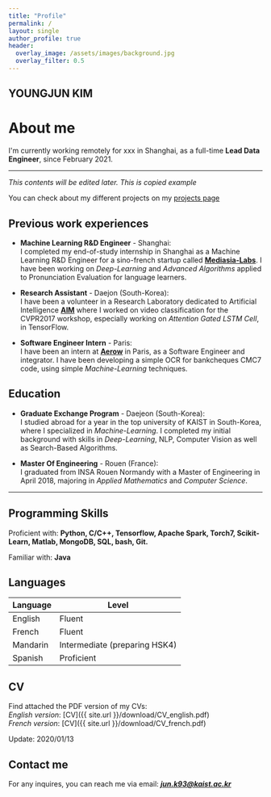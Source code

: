 ```yaml
---  
title: "Profile"
permalink: /
layout: single
author_profile: true
header:
  overlay_image: /assets/images/background.jpg
  overlay_filter: 0.5
---
```

## YOUNGJUN KIM
# About me

I'm currently working remotely for xxx in Shanghai, as a full-time **Lead Data Engineer**, since February 2021.

---

*This contents will be edited later. This is copied example*

You can check about my different projects on my [projects page](https://rafaelcartenet.github.io/projects/)

## Previous work experiences

- **Machine Learning R&D Engineer** - Shanghai:  
  I completed my end-of-study internship in Shanghai as a Machine Learning R&D Engineer for a sino-french startup called **[Mediasia-Labs](http://mediasia-labs.com)**. I have been working on *Deep-Learning* and *Advanced Algorithms* applied to Pronunciation Evaluation for language learners.

- **Research Assistant** - Daejon (South-Korea):  
  I have been a volunteer in a Research Laboratory dedicated to Artificial Intelligence **[AIM](http://slsp.kaist.ac.kr/xe/)** where I worked on video classification for the CVPR2017 workshop, especially working on *Attention Gated LSTM Cell*, in TensorFlow.

- **Software Engineer Intern** - Paris:  
  I have been an intern at **[Aerow](https://www.aerow.group/en/home/)** in Paris, as a Software Engineer and integrator. I have been developing a simple OCR for bankcheques CMC7 code, using simple *Machine-Learning* techniques.

## Education

- **Graduate Exchange Program** - Daejeon (South-Korea):  
  I studied abroad for a year in the top university of KAIST in South-Korea, where I specialized in *Machine-Learning*. I completed my initial background with skills in *Deep-Learning*, NLP, Computer Vision as well as Search-Based Algorithms.

- **Master Of Engineering** - Rouen (France):  
  I graduated from INSA Rouen Normandy with a Master of Engineering in April 2018, majoring in *Applied Mathematics* and *Computer Science*.

---

## Programming Skills

Proficient with: **Python, C/C++, Tensorflow, Apache Spark, Torch7, Scikit-Learn, Matlab, MongoDB, SQL, bash, Git.**

Familiar with: **Java**

## Languages

| Language | Level  |
|----------|--------|
| English  | Fluent |
| French   | Fluent |
| Mandarin | Intermediate (preparing HSK4) |
| Spanish  | Proficient |

## CV

Find attached the PDF version of my CVs:  
*English version*: [CV]({{ site.url }}/download/CV_english.pdf)  
*French version*: [CV]({{ site.url }}/download/CV_french.pdf)

Update: 2020/01/13

## Contact me

For any inquires, you can reach me via email: **_[jun.k93@kaist.ac.kr](mailto:jun.k93@kaist.ac.kr)_**
